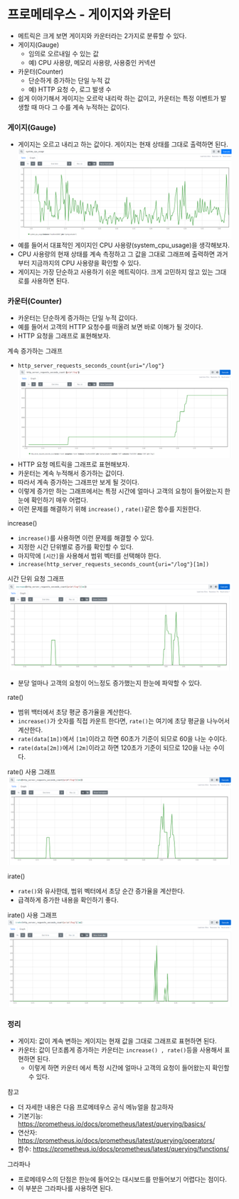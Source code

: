 # 프로메테우스 - 게이지와 카운터

- 메트릭은 크게 보면 게이지와 카운터라는 2가지로 분류할 수 있다.
- 게이지(Gauge)
  - 임의로 오르내일 수 있는 값
  - 예) CPU 사용량, 메모리 사용량, 사용중인 커넥션
- 카운터(Counter)
  - 단순하게 증가하는 단일 누적 값
  - 예) HTTP 요청 수, 로그 발생 수
- 쉽게 이야기해서 게이지는 오르락 내리락 하는 값이고, 카운터는 특정 이벤트가 발생할 때 마다 그 수를 계속 누적하는 값이다.


### 게이지(Gauge)

- 게이지는 오르고 내리고 하는 값이다. 게이지는 현재 상태를 그대로 출력하면 된다.
![14.png](Image%2F14.png)
- 예를 들어서 대표적인 게이지인 CPU 사용량(system_cpu_usage)을 생각해보자. 
- CPU 사용량의 현재 상태를 계속 측정하고 그 값을 그대로 그래프에 출력하면 과거부터 지금까지의 CPU 사용량을 확인할 수 있다.
- 게이지는 가장 단순하고 사용하기 쉬운 메트릭이다. 크게 고민하지 않고 있는 그대로를 사용하면 된다.

### 카운터(Counter)

- 카운터는 단순하게 증가하는 단일 누적 값이다.
- 예를 들어서 고객의 HTTP 요청수를 떠올려 보면 바로 이해가 될 것이다.
- HTTP 요청을 그래프로 표현해보자.

계속 증가하는 그래프
- ``http_server_requests_seconds_count{uri="/log"}``
![15.png](Image%2F15.png)
- HTTP 요청 메트릭을 그래프로 표현해보자.
- 카운터는 계속 누적해서 증가하는 값이다.
- 따라서 계속 증가하는 그래프만 보게 될 것이다.
- 이렇게 증가만 하는 그래프에서는 특정 시간에 얼마나 고객의 요청이 들어왔는지 한눈에 확인하기 매우 어렵다.
- 이런 문제를 해결하기 위해 ``increase()`` , ``rate()``같은 함수를 지원한다.

increase()
- ``increase()``를 사용하면 이런 문제를 해결할 수 있다. 
- 지정한 시간 단위별로 증가를 확인할 수 있다.
- 마지막에 ```[시간]```을 사용해서 범위 벡터를 선택해야 한다. 
- ``increase(http_server_requests_seconds_count{uri="/log"}[1m])``

시간 단위 요청 그래프
![16.png](Image%2F16.png)
- 분당 얼마나 고객의 요청이 어느정도 증가했는지 한눈에 파악할 수 있다.

rate()
- 범위 백터에서 초당 평균 증가율을 계산한다.
- ``increase()``가 숫자를 직접 카운트 한다면, ``rate()``는 여기에 초당 평균을 나누어서 계산한다.
- ``rate(data[1m])``에서 ``[1m]``이라고 하면 60초가 기준이 되므로 60을 나눈 수이다.
- ``rate(data[2m])``에서 ``[2m]``이라고 하면 120초가 기준이 되므로 120을 나눈 수이다.

rate() 사용 그래프 
![17.png](Image%2F17.png)


irate()
- ``rate()``와 유사한데, 범위 벡터에서 초당 순간 증가율을 계산한다.
- 급격하게 증가한 내용을 확인하기 좋다.

irate() 사용 그래프 
![18.png](Image%2F18.png)


### 정리

- 게이지: 값이 계속 변하는 게이지는 현재 값을 그대로 그래프로 표현하면 된다.
- 카운터: 값이 단조롭게 증가하는 카운터는 ``increase() , rate()``등을 사용해서 표현하면 된다.
  - 이렇게 하면 카운터 에서 특정 시간에 얼마나 고객의 요청이 들어왔는지 확인할 수 있다.

참고
- 더 자세한 내용은 다음 프로메테우스 공식 메뉴얼을 참고하자
- 기본기능: https://prometheus.io/docs/prometheus/latest/querying/basics/
- 연산자: https://prometheus.io/docs/prometheus/latest/querying/operators/
- 함수: https://prometheus.io/docs/prometheus/latest/querying/functions/

그라파나
- 프로메테우스의 단점은 한눈에 들어오는 대시보드를 만들어보기 어렵다는 점이다. 
- 이 부분은 그라파나를 사용하면 된다.


